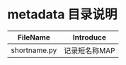 # metadata 目录说明

|   FileName   | Introduce  |
|:------------:|------------|
| shortname.py | 记录短名称MAP   |